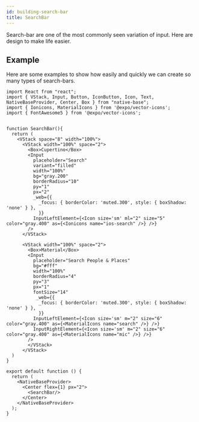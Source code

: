 ```yaml
---
id: building-search-bar
title: SearchBar
---
```


Search-bar are one of the most commonly seen variation of input. Here are design to make life easier.

## Example

Here are some examples to show how easily and quickly we can create so many types of search-bars.

<!--
![https://s3-us-west-2.amazonaws.com/secure.notion-static.com/b4c4662d-8a9c-48a2-817d-000ff8f5f6b6/Screenshot_2021-01-18_at_7.51.08_PM.png](https://s3-us-west-2.amazonaws.com/secure.notion-static.com/b4c4662d-8a9c-48a2-817d-000ff8f5f6b6/Screenshot_2021-01-18_at_7.51.08_PM.png) -->

```SnackPlayer name=Search%20Bar
import React from "react";
import { VStack, Input, Button, IconButton, Icon, Text, NativeBaseProvider, Center, Box } from "native-base";
import { Ionicons, MaterialIcons } from '@expo/vector-icons';
import { FontAwesome5 } from '@expo/vector-icons';


function SearchBar(){
  return (
    <VStack space="8" width="100%">
      <VStack width="100%" space="2">
        <Box>Cupertino</Box>
        <Input
          placeholder="Search"
          variant="filled"
          width="100%"
          bg="gray.200"
          borderRadius="10"
          py="1"
          px="2"
          _web={{
            _focus: { borderColor: 'muted.300', style: { boxShadow: 'none' } },
            }}
          InputLeftElement={<Icon size='sm' ml="2" size="5" color="gray.400" as={<Ionicons name="ios-search" />} />}
        />
      </VStack>

      <VStack width="100%" space="2">
        <Box>Material</Box>
        <Input
          placeholder="Search People & Places"
          bg="#fff"
          width="100%"
          borderRadius="4"
          py="3"
          px="1"
          fontSize="14"
           _web={{
            _focus: { borderColor: 'muted.300', style: { boxShadow: 'none' } },
            }}
          InputLeftElement={<Icon size='sm' m="2" size="6" color="gray.400" as={<MaterialIcons name="search" />} />}
          InputRightElement={<Icon size='sm' m="2" size="6" color="gray.400" as={<MaterialIcons name="mic" />} />}
        />
        </VStack>
      </VStack>
  )
}

export default function () {
  return (
    <NativeBaseProvider>
      <Center flex={1} px="2">
        <SearchBar/>
      </Center>
    </NativeBaseProvider>
  );
}
```
